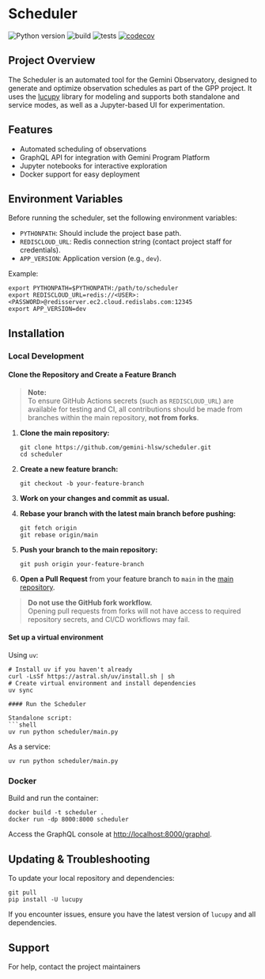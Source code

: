 # Scheduler

![Python version](https://img.shields.io/badge/python-3.10%7C3.11-blue)
![build](https://github.com/gemini-hlsw/Scheduler/actions/workflows/deploy.yml/badge.svg)
![tests](https://github.com/gemini-hlsw/Scheduler/actions/workflows/pytest.yml/badge.svg)
[![codecov](https://codecov.io/gh/gemini-hlsw/scheduler/branch/main/graph/badge.svg?token=15CBFMK3KP)](https://codecov.io/gh/gemini-hlsw/scheduler)

## Project Overview

The Scheduler is an automated tool for the Gemini Observatory, designed to generate and optimize observation schedules as part of the GPP project. It uses the [lucupy](https://github.com/gemini-hlsw/lucupy) library for modeling and supports both standalone and service modes, as well as a Jupyter-based UI for experimentation.

## Features

- Automated scheduling of observations
- GraphQL API for integration with Gemini Program Platform 
- Jupyter notebooks for interactive exploration
- Docker support for easy deployment

## Environment Variables

Before running the scheduler, set the following environment variables:

- `PYTHONPATH`: Should include the project base path.
- `REDISCLOUD_URL`: Redis connection string (contact project staff for credentials).
- `APP_VERSION`: Application version (e.g., `dev`).

Example:
```shell
export PYTHONPATH=$PYTHONPATH:/path/to/scheduler
export REDISCLOUD_URL=redis://<USER>:<PASSWORD>@redisserver.ec2.cloud.redislabs.com:12345
export APP_VERSION=dev
``` 

## Installation

### Local Development

#### Clone the Repository and Create a Feature Branch

> **Note:**  
> To ensure GitHub Actions secrets (such as `REDISCLOUD_URL`) are available for testing and CI, all contributions should be made from branches within the main repository, **not from forks**.

1. **Clone the main repository:**
   ```shell
   git clone https://github.com/gemini-hlsw/scheduler.git
   cd scheduler
   ```

2. **Create a new feature branch:**
   ```shell
   git checkout -b your-feature-branch
   ```

3. **Work on your changes and commit as usual.**

4. **Rebase your branch with the latest main branch before pushing:**
   ```shell
   git fetch origin
   git rebase origin/main
   ```

5. **Push your branch to the main repository:**
   ```shell
   git push origin your-feature-branch
   ```

6. **Open a Pull Request** from your feature branch to `main` in the [main repository](https://github.com/gemini-hlsw/scheduler).

> **Do not use the GitHub fork workflow.**  
> Opening pull requests from forks will not have access to required repository secrets, and CI/CD workflows may fail.

#### Set up a virtual environment

Using `uv`:
```shell
# Install uv if you haven't already
curl -LsSf https://astral.sh/uv/install.sh | sh
# Create virtual environment and install dependencies
uv sync

#### Run the Scheduler

Standalone script:
```shell
uv run python scheduler/main.py
```

As a service:
```shell
uv run python scheduler/main.py
``` 

### Docker

Build and run the container:
```shell
docker build -t scheduler .
docker run -dp 8000:8000 scheduler
```
Access the GraphQL console at [http://localhost:8000/graphql](http://localhost:8000/graphql).

## Updating & Troubleshooting

To update your local repository and dependencies:
```shell
git pull
pip install -U lucupy
```
If you encounter issues, ensure you have the latest version of `lucupy` and all dependencies.

## Support

For help, contact the project maintainers
